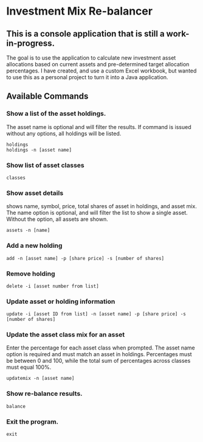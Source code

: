 # Investment Mix Re-balancer
## This is a console application that is still a work-in-progress.
The goal is to use the application to calculate new investment asset allocations based on current assets
and pre-determined target allocation percentages. I have created, and use a custom Excel workbook, but wanted 
to use this as a personal project to turn it into a Java application.

## Available Commands

### Show a list of the asset holdings.
The asset name is optional and will filter the results. If command is issued without any options, all holdings will 
be listed.
```
holdings
holdings -n [asset name]
```
### Show list of asset classes
```
classes
```
### Show asset details
shows name, symbol, price, total shares of asset in holdings, and asset mix. The name option is optional, and will filter the list to show a single asset. Without the option, all assets are shown.
```
assets -n [name]
```
### Add a new holding
```    
add -n [asset name] -p [share price] -s [number of shares]
```    
### Remove holding
```    
delete -i [asset number from list]
```
### Update asset or holding information
```    
update -i [asset ID from list] -n [asset name] -p [share price] -s [number of shares]
```    
### Update the asset class mix for an asset
Enter the percentage for each asset class when prompted. The asset name option is required and must match an asset in holdings. Percentages must be between 0 and 100, while the total sum of percentages across classes must equal 100%.
```
updatemix -n [asset name]
```
### Show re-balance results.
```
balance
```    
### Exit the program.
```    
exit
```    